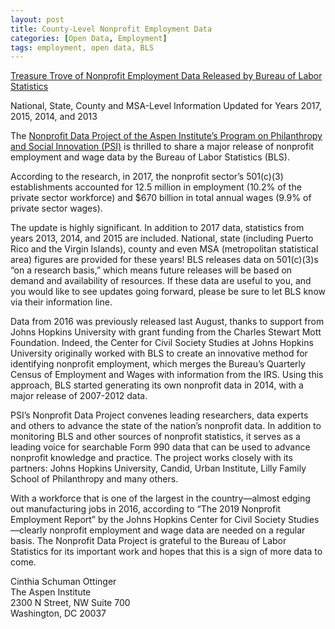 ```yaml
---
layout: post
title: County-Level Nonprofit Employment Data
categories: [Open Data, Employment]
tags: employment, open data, BLS
---
```



[Treasure Trove of Nonprofit Employment Data Released by Bureau of Labor Statistics](https://www.bls.gov/bdm/nonprofits/nonprofits.htm)

National, State, County and MSA-Level Information Updated for Years 2017, 2015, 2014, and 2013

The [Nonprofit Data Project of the Aspen Institute’s Program on Philanthropy and Social Innovation (PSI)](https://www.aspeninstitute.org/programs/program-on-philanthropy-and-social-innovation-psi/nonprofit-data-project/) is thrilled to share a major release of nonprofit employment and wage data by the Bureau of Labor Statistics (BLS). 

According to the research, in 2017, the nonprofit sector’s 501(c)(3) establishments accounted for 12.5 million in employment (10.2% of the private sector workforce) and $670 billion in total annual wages (9.9% of private sector wages).

The update is highly significant. In addition to 2017 data, statistics from years 2013, 2014, and 2015 are included. National, state (including Puerto Rico and the Virgin Islands), county and even MSA (metropolitan statistical area) figures are provided for these years!
BLS releases data on 501(c)(3)s “on a research basis,” which means future releases will be based on demand and availability of resources. If these data are useful to you, and you would like to see updates going forward, please be sure to let BLS know via their information line.

Data from 2016 was previously released last August, thanks to support from Johns Hopkins University with grant funding from the Charles Stewart Mott Foundation. Indeed, the Center for Civil Society Studies at Johns Hopkins University originally worked with BLS to create an innovative method for identifying nonprofit employment, which merges the Bureau’s Quarterly Census of Employment and Wages with information from the IRS. Using this approach, BLS started generating its own nonprofit data in 2014, with a major release of 2007-2012 data.

PSI’s Nonprofit Data Project convenes leading researchers, data experts and others to advance the state of the nation’s nonprofit data. In addition to monitoring BLS and other sources of nonprofit statistics, it serves as a leading voice for searchable Form 990 data that can be used to advance nonprofit knowledge and practice. The project works closely with its partners: Johns Hopkins University, Candid, Urban Institute, Lilly Family School of Philanthropy and many others.

With a workforce that is one of the largest in the country—almost edging out manufacturing jobs in 2016, according to “The 2019 Nonprofit Employment Report” by the Johns Hopkins Center for Civil Society Studies—clearly nonprofit employment and wage data are needed on a regular basis. The Nonprofit Data Project is grateful to the Bureau of Labor Statistics for its important work and hopes that this is a sign of more data to come.

Cinthia Schuman Ottinger  
The Aspen Institute  
2300 N Street, NW Suite 700  
Washington, DC 20037  

